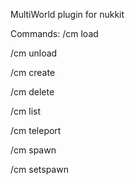 MultiWorld plugin for nukkit

Commands:
/cm load

/cm unload

/cm create

/cm delete

/cm list

/cm teleport

/cm spawn

/cm setspawn
